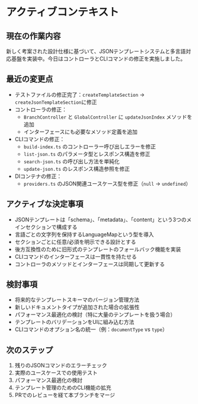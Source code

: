 # アクティブコンテキスト

## 現在の作業内容

新しく考案された設計仕様に基づいて、JSONテンプレートシステムと多言語対応基盤を実装中。今日はコントローラとCLIコマンドの修正を実施しました。

## 最近の変更点

- テストファイルの修正完了：`createTemplateSection` → `createJsonTemplateSection`に修正
- コントローラの修正：
  - `BranchController` と `GlobalController` に `updateJsonIndex` メソッドを追加
  - インターフェースにも必要なメソッド定義を追加
- CLIコマンドの修正：
  - `build-index.ts` のコントローラー呼び出しエラーを修正
  - `list-json.ts` のパラメータ型とレスポンス構造を修正
  - `search-json.ts` の呼び出し方法を単純化
  - `update-json.ts` のレスポンス構造参照を修正
- DIコンテナの修正：
  - `providers.ts` のJSON関連ユースケース型を修正（`null` → `undefined`）

## アクティブな決定事項

- JSONテンプレートは「schema」、「metadata」、「content」という3つのメインセクションで構成する
- 言語ごとの文字列を保持するLanguageMapという型を導入
- セクションごとに任意/必須を明示できる設計とする
- 後方互換性のために旧形式のテンプレートのフォールバック機能を実装
- CLIコマンドのインターフェースは一貫性を持たせる
- コントローラのメソッドとインターフェースは同期して更新する

## 検討事項

- 将来的なテンプレートスキーマのバージョン管理方法
- 新しいドキュメントタイプが追加された場合の拡張性
- パフォーマンス最適化の検討（特に大量のテンプレートを扱う場合）
- テンプレートのバリデーションをUIに組み込む方法
- CLIコマンドのオプション名の統一（例：`documentType` vs `type`）

## 次のステップ

1. 残りのJSONコマンドのエラーチェック
2. 実際のユースケースでの使用テスト
3. パフォーマンス最適化の検討
4. テンプレート管理のためのCLI機能の拡充
5. PRでのレビューを経て本ブランチをマージ
